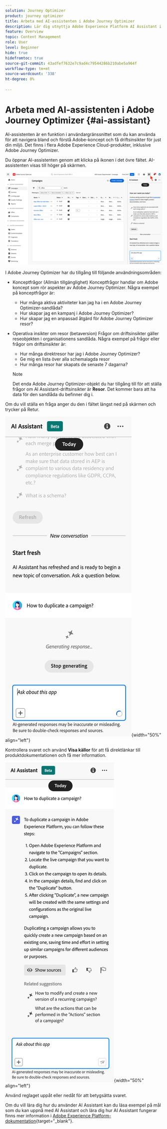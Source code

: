 ```yaml
---
solution: Journey Optimizer
product: journey optimizer
title: Arbeta med AI-assistenten i Adobe Journey Optimizer
description: Lär dig utnyttja Adobe Experience Platform AI Assistant i Adobe Journeys Optimizer.
feature: Overview
topic: Content Management
role: User
level: Beginner
hide: true
hidefromtoc: true
source-git-commit: 43adfef7632e7c9ad4c79544286b210abe5a964f
workflow-type: tm+mt
source-wordcount: '338'
ht-degree: 0%

---
```


# Arbeta med AI-assistenten i Adobe Journey Optimizer {#ai-assistant}

AI-assistenten är en funktion i användargränssnittet som du kan använda för att navigera bland och förstå Adobe-koncept och få driftsinsikter för just din miljö. Det finns i flera Adobe Experience Cloud-produkter, inklusive Adobe Journey Optimizer.

Du öppnar AI-assistenten genom att klicka på ikonen i det övre fältet. AI-assistenten visas till höger på skärmen.

![](assets/do-not-localize/ai-assistant-open.png)

I Adobe Journey Optimizer har du tillgång till följande användningsområden:

* Konceptfrågor (Allmän tillgänglighet) Konceptfrågor handlar om Adobe koncept som rör aspekter av Adobe Journey Optimizer. Några exempel på konceptfrågor är:

   * Hur många aktiva aktiviteter kan jag ha i en Adobe Journey Optimizer-sandlåda?
   * Hur skapar jag en kampanj i Adobe Journey Optimizer?
   * Hur skapar jag en anpassad åtgärd för Adobe Journey Optimizer resor?


* Operativa insikter om resor (betaversion) Frågor om driftsinsikter gäller reseobjekten i organisationens sandlåda. Några exempel på frågor eller frågor om driftsinsikter är:

   * Hur många direktresor har jag i Adobe Journey Optimizer?
   * Ge mig en lista över alla schemalagda resor
   * Hur många resor har skapats de senaste 7 dagarna?

  >[!NOTE]
  >
  >Det enda Adobe Journey Optimizer-objekt du har tillgång till för att ställa frågor om AI Assistant-driftsinsikter är **Resor**. Det kommer bara att ha data för den sandlåda du befinner dig i.


Om du vill ställa en fråga anger du den i fältet längst ned på skärmen och trycker på Retur.

![](assets/do-not-localize/ai-assistant-ask.png){width="50%" align="left"}

Kontrollera svaret och använd **Visa källor** för att få direktlänkar till produktdokumentationen och få mer information.

![](assets/do-not-localize/ai-assistant-answer.png){width="50%" align="left"}

Använd reglaget uppåt eller nedåt för att betygsätta svaret.

Om du vill lära dig hur du använder AI Assistant kan du läsa exempel på mål som du kan uppnå med AI Assistant och lära dig hur AI Assistant fungerar finns mer information i [Adobe Experience Platform-dokumentation](https://experienceleague.adobe.com/en/docs/experience-platform/landing/platform-ui/ai-assistant){target="_blank"}.
